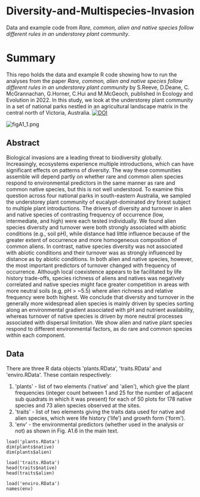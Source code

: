 # Diversity-and-Multispecies-Invasion
Data and example code from *Rare, common, alien and native species follow different rules in an understorey plant community*.

# Summary
This repo holds the data and example R code showing how to run the analyses from the paper *Rare, common, alien and native species follow different rules in an understorey plant community* by S.Reeve, D.Deane, C. McGrannachan, G.Horner, C.Hui and M.McGeoch, published in Ecology and Evolution in 2022. In this study, we look at the understorey plant community in a set of national parks nestled in an agricultural landscape matrix in the central north of Victoria, Australia.
[![DOI](https://zenodo.org/badge/462114290.svg)](https://zenodo.org/badge/latestdoi/462114290)

![figA1_1.png](./figA1_1.png)   

## Abstract
Biological invasions are a leading threat to biodiversity globally. Increasingly, ecosystems experience multiple introductions, which can have significant effects on patterns of diversity. The way these communities assemble will depend partly on whether rare and common alien species respond to environmental predictors in the same manner as rare and common native species, but this is not well understood. To examine this question across four national parks in south-eastern Australia, we sampled the understorey plant community of eucalypt-dominated dry forest subject to multiple plant introductions. The drivers of diversity and turnover in alien and native species of contrasting frequency of occurrence (low, intermediate, and high) were each tested individually. We found alien species diversity and turnover were both strongly associated with abiotic conditions (e.g., soil pH), while distance had little influence because of the greater extent of occurrence and more homogeneous composition of common aliens. In contrast, native species diversity was not associated with abiotic conditions and their turnover was as strongly influenced by distance as by abiotic conditions. In both alien and native species, however, the most important predictors of turnover changed with frequency of occurrence. Although local coexistence appears to be facilitated by life history trade-offs, species richness of aliens and natives was negatively correlated and native species might face greater competition in areas with more neutral soils (e.g, pH > ~5.5) where alien richness and relative frequency were both highest. We conclude that diversity and turnover in the generally more widespread alien species is mainly driven by species sorting along an environmental gradient associated with pH and nutrient availability, whereas turnover of native species is driven by more neutral processes associated with dispersal limitation. We show alien and native plant species respond to different environmental factors, as do rare and common species within each component.

## Data  
There are three R data objects 'plants.RData', 'traits.RData' and 'enviro.RData'. These contain respectively: 
1. 'plants' - list of two elements ('native' and 'alien'), which give the plant frequencies (integer count between 1 and 25 for the number of adjacent sub quadrats in which it was present) for each of 50 plots for 178 native species and 73 alien species observed at the sites. 
2. 'traits' - list of two elements giving the traits data used for native and alien species, which were life history ('life') and growth form ('form'). 
3. 'env' - the environmental predictors (whether used in the analysis or not) as shown in Fig. A1.6 in the main text.

```
load('plants.RData')
dim(plants$native)
dim(plants$alien)
```

```
load('traits.RData')
head(traits$native)
head(traits$alien)
```

```
load('enviro.RData')
names(env)
```



